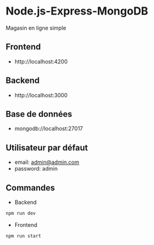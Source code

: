 # Node.js-Express-MongoDB
Magasin en ligne simple

## Frontend
- http://localhost:4200

## Backend
- http://localhost:3000

## Base de données
- mongodb://localhost:27017

## Utilisateur par défaut
- email: admin@admin.com
- password: admin

## Commandes
- Backend
```bash
npm run dev
```

- Frontend
```bash
npm run start
```

    